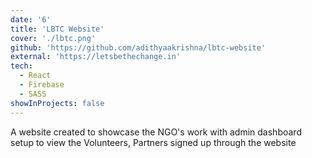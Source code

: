```yaml
---
date: '6'
title: 'LBTC Website'
cover: './lbtc.png'
github: 'https://github.com/adithyaakrishna/lbtc-website'
external: 'https://letsbethechange.in'
tech:
  - React
  - Firebase
  - SASS
showInProjects: false
---
```


A website created to showcase the NGO's work with admin dashboard setup to view the Volunteers, Partners signed up through the website
